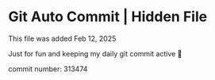 # Git Auto Commit | Hidden File

This file was added Feb 12, 2025

Just for fun and keeping my daily git commit active 🤪

commit number: 313474
